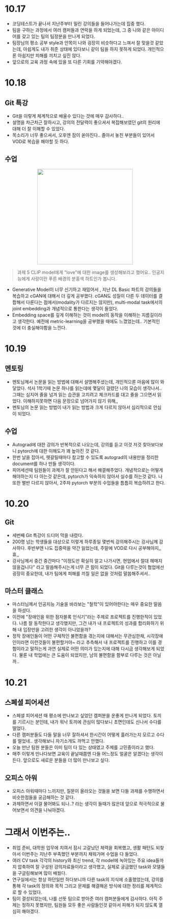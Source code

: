 # 10.17

- 코딩테스트가 끝나서 지난주부터 밀린 강의들을 들어나가는데 집중 했다.
- 팀을 구하는 과정에서 여러 캠퍼들과 연락을 하게 되었는데, 그 중 나와 같은 아이디어를 갖고 있는 팀의 팀장분을 만나게 되었다.
- 팀장님의 평소 공부 style과 안목이 나와 굉장히 비슷하다고 느껴서 잘 맞을것 같았는데, 아쉽게도 내가 취준 상태에 있다보니 같이 팀을 하지 못하게 되었다. 개인적으론 아쉽지만 피해를 끼치고 싶진 않다.
- 앞으로의 교육 과정 속에 있을 또 다른 기회를 기약해야겠다.

# 10.18

## Git 특강
- Git을 이렇게 체계적으로 배울수 있다는 것에 매우 감사하다..
- 설명을 차근차근 잘하시고, 강의의 전달력이 좋으셔서 복잡해보였던 git의 원리에 대해 더 잘 이해할 수 있었다.
- 목소리가 너무 좋으셔서, 오후엔 잠이 쏟아진다.. 졸아서 놓친 부분들이 있어서 VOD로 복습을 해야할 듯 하다.

## 수업

<p align="center"><img src="https://user-images.githubusercontent.com/62092317/197172735-ccef2222-d361-4fb3-b685-f27530710060.gif" width = "300"></p>

> 과제 5 CLIP model에게 "love"에 대한 image를 생성해보라고 했어요.. 인공지능에게 사랑이란 푸른 배경의 분홍색 하트인가 봅니다.
- Generative Model이 너무 신기하고 재밌어서 , 지난 DL Basic 파트의 강의들을 복습하고 cGAN에 대해서 더 깊게 공부했다. cGAN도 성질이 다른 두 데이터를 결합해서 다룬다는 점에서(modality가 다르지는 않지만), multi-modal task에서의 joint embedding과 개념적으로 통한다는 생각이 들었다.
- Embedding space를 깊게 이해하는 것이 model의 동작을 이해하는 지름길이라고 생각한다. 예전에 metric-learning을 공부했을 때에도 느꼈었는데.. 기본적인 것에 더 충실해야함을 느낀다.

# 10.19

## 멘토링

- 멘토님께서 논문을 읽는 방법에 대해서 설명해주셨는데, 개인적으론 마음에 많이 와닿았다. 석사 1학기때 논문 하나를 읽는데에 몇달이 걸렸던 나의 모습이 생각나서.. 그때는 심지어 줄을 넘겨 읽는 습관을 고치려고 체크카드를 대고 줄을 그으면서 읽었다. 이해하지못하면 다음 문장으로 넘어가지 않기 위해,,
- 멘토님의 논문 읽는 방법이 내가 읽는 방법과 크게 다르지 않아서 심리적으로 안심이 되었다.

## 수업
- Autograd에 대한 강의가 반복적으로 나오는데, 강의를 듣고 이것 저것 찾아보다보니 pytorch에 대한 이해도가 꽤 높아진 것 같다.
- 한번 날을 잡아서, 헷갈릴때마다 참고할 수 있도록 autograd의 내용만을 정리한 document를 하나 만들 생각이다.
- 피어세션때 팀원들이 과제가 잘 안된다고 해서 해결해주었다. 개념적으로는 어떻게 해야하는지 다 아는것 같은데, pytorch가 익숙하지 않아서 실수를 하는것 같다. 나 또한 별반 다르지 않아서, 2주차 pytorch 부분의 수업들을 틈틈히 복습하려고 한다.

# 10.20

## Git 
- 세번째 Git 특강이 드디어 막을 내렸다.
- 200명 넘는 학생들을 대상으로 이렇게 하루종일 몇번씩 강의해주시는 강사님께 감사하다. 후반부엔 나도 집중력을 약간 잃었는데, 주말에 VOD로 다시 공부해야지,, 휴,,
- 강사님께서 중간 중간마다 "이정도만 확실히 알고 나가시면, 현업에서 절대 헤매지 않을겁니다" 라고 말씀해주시는게 너무 큰 힘이 되었다. Git을 다루는것이 협업에선 굉장히 중요한데, 내가 팀에게 피해를 끼칠 일은 없을 것처럼 말씀해주셔서.. 

## 마스터 클래스

- 마스터님께서 인공지능 기술을 바라보는 "철학"이 있어야한다는 매우 중요한 말씀을 하셨다.
- 이전에 "장애인을 위한 점자블록 인식기"라는 주제로 프로젝트를 진행한적이 있었다. 나름 잘 동작한다고 생각했지만, 그건 내가 내 프로젝트의 성과를 합리화하기 위해 내 입장만을 고려한 생각이 아니었을까?
- 정작 장애인들이 어떤 구체적인 불편함을 겪는지에 대해서는 무관심한채, 시각장애인이라면 이런것들이 불편할거야~ 라고 추측해서 내 프로젝트를 진행하고 이를 경험이라고 말하는게 과연 실제로 어떤 의미가 있는지에 대해 다시금 생각해보게 되었다. 물론 내 학업에는 큰 도움이 되었지만, 남의 불편함을 함부로 다루는 것은 아닐까..

# 10.21

## 스폐셜 피어세션

- 스페셜 피어세션 때 평소에 만나보고 싶었던 캠퍼분을 운좋게 만나게 되었다. 토끼를 기르시는 분인데, 내가 워낙 토끼에 관심이 많다보니 초면인데도 신나서 수다를 떨었다.
- 다른 캠퍼분들도 다들 말을 너무 잘하셔서 한시간이 어떻게 흘러가는지 모르고 수다를 떨었네.. 생각해보니 자기소개도 까먹고 안했다.
- 오늘 만난 팀원 분들은 이미 팀이 다 있는 상태였고 주제를 고민중이라고 했다. 
- 매주 이렇게 만나다보면 교육이 끝날때쯤엔 다들 어느정도 얼굴은 알겠다는 생각이 든다. 앞으로도 새로운 분들을 더 많이 만나보고 싶다.

## 오피스 아워

- 오피스 아워때마다 느끼지만, 질문이 올라오는 것들을 보면 다들 과제를 수행하면서 비슷한점들을 궁금해하는 것 같다. 
- 과제하면서 이걸 물어봐도 되나..? 라는 생각이 들때가 많은데 앞으로 적극적으로 물어보면서 의견을 나눠야겠다.

# 그래서 이번주는..

- 취업 준비, 대학원 업무에 치여서 잠시 고갈났던 체력을 회복했고, 생활 패턴도 되찾아서 이번주는 지난주 부족했던 부분까지 채워가며 수업을 다 들었다.
- 여러 CV task 각각의 history와 최신 trend, 각 model에 녹아있는 주요 idea들까지 압축하여 잘 구성된 강의자료들이라고 생각했고, 실제로 궁금했던 task와 모델들을 구글링해보며 많이 배웠다.
- 연구실에서는 항상 하던일만 하다보니까 다른 task의 지식에 소홀했었는데, 강의를 통해 각 task의 정의와 목적 그리고 문제를 해결해온 방식에 대한 정리를 체계적으로 할 수 있었다.
- 팀이 결성되었는데, 나를 선뜻 팀으로 받아준 여러 캠퍼분들에게 감사하다. 아직 주제는 정하지 못했지만, 팀원들 모두 좋은 사람들인것 같아서 피해가 되지 않도록 열심히 해야겠다.